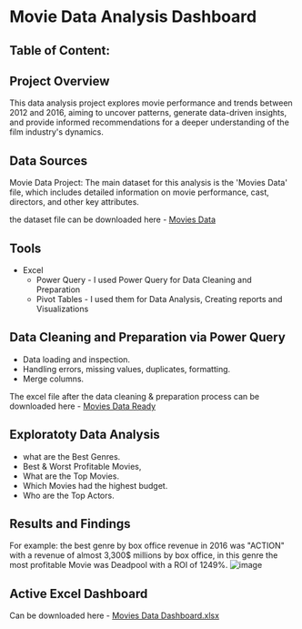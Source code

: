 # Movie Data Analysis Dashboard

## Table of Content:




## Project Overview
This data analysis project explores movie performance and trends between 2012 and 2016, aiming to uncover patterns, generate data-driven insights, and provide informed recommendations for a deeper understanding of the film industry's dynamics.

## Data Sources
Movie Data Project: The main dataset for this analysis is the 'Movies Data' file, which includes detailed information on movie performance, cast, directors, and other key attributes.

the dataset file can be downloaded here - [Movies Data](https://github.com/user-attachments/files/20759568/Movies.Data.Ready.for.Dashboard.xlsx)

## Tools
- Excel
  - Power Query - I used Power Query for Data Cleaning and Preparation
  - Pivot Tables - I used them for Data Analysis, Creating reports and Visualizations
 
## Data Cleaning and Preparation via Power Query
- Data loading and inspection.
- Handling errors, missing values, duplicates, formatting.
- Merge columns.
  
The excel file after the data cleaning & preparation process can be downloaded here - [Movies Data Ready](https://github.com/user-attachments/files/20760687/Movies.Data.Dashboard.xlsx)

## Exploratoty Data Analysis
- what are the Best Genres.
- Best & Worst Profitable Movies,
- What are the Top Movies.
- Which Movies had the highest budget.
- Who are the Top Actors.

## Results and Findings
For example: the best genre by box office revenue in 2016 was "ACTION" with a revenue of almost 3,300$ millions by box office, in this genre the most profitable Movie was Deadpool with a ROI of 1249%.
![image](https://github.com/user-attachments/assets/13da4e6b-8e07-4048-8586-6c0c8d585a43)

## Active Excel Dashboard
Can be downloaded here - [Movies Data Dashboard.xlsx](https://github.com/user-attachments/files/20761525/Movies.Data.Dashboard.xlsx)



